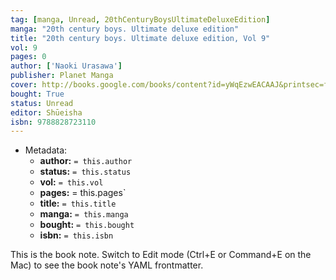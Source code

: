 ```yaml
---
tag: [manga, Unread, 20thCenturyBoysUltimateDeluxeEdition]
manga: "20th century boys. Ultimate deluxe edition"
title: "20th century boys. Ultimate deluxe edition, Vol 9"
vol: 9
pages: 0
author: ['Naoki Urasawa']
publisher: Planet Manga
cover: http://books.google.com/books/content?id=yWqEzwEACAAJ&printsec=frontcover&img=1&zoom=1&source=gbs_api
bought: True
status: Unread
editor: Shūeisha
isbn: 9788828723110
---
```


- Metadata:
    - **author:** `= this.author`
    - **status:** `= this.status`
    - **vol:** `= this.vol`
    - **pages:** = this.pages`
    - **title:** `= this.title`
    - **manga:** `= this.manga`
    - **bought:** `= this.bought`
    - **isbn:** `= this.isbn`


This is the book note. Switch to Edit mode (Ctrl+E or Command+E on the Mac) to see the book note's YAML frontmatter.